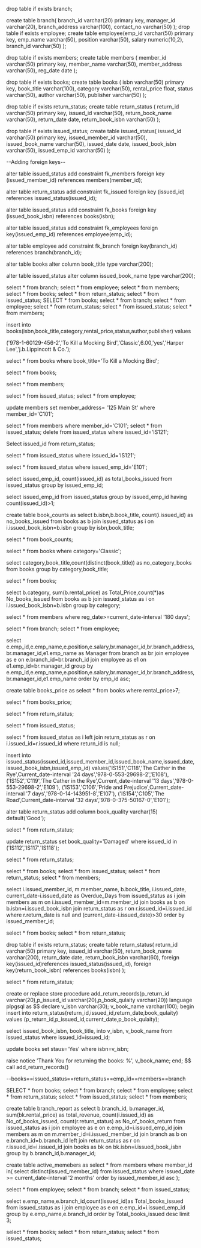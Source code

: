 drop table if exists branch;

create table branch(
branch_id varchar(20) primary key,
manager_id varchar(20),
branch_address varchar(100),
contact_no varchar(50)
);
drop table if exists employee;
create table employee(emp_id varchar(50) primary key,
emp_name varchar(50),
position varchar(50),
salary numeric(10,2),
branch_id varchar(50)
);


drop table if exists members;
create table members 
(
member_id varchar(50) primary key,
member_name varchar(50),
member_address varchar(50),
reg_date date
);

drop table if exists books;
create table books
(
isbn varchar(50) primary key,
book_title varchar(100),
category varchar(50),
rental_price float,
status varchar(50),
author varchar(50),
publisher varchar(50)
);


drop table if exists return_status;
create table return_status
(
return_id varchar(50) primary key,
issued_id varchar(50),
return_book_name varchar(50),
return_date date,
return_book_isbn varchar(50)
);

drop table if exists issued_status;
create table issued_status(
issued_id varchar(50) primary key,
issued_member_id varchar(50),
issued_book_name varchar(50),
issued_date date,
issued_book_isbn varchar(50),
issued_emp_id varchar(50)
);


--Adding foreign keys--

alter table issued_status
add constraint fk_members
foreign key (issued_member_id)
references members(member_id);

alter table return_status
add constraint fk_issued
foreign key (issued_id)
references issued_status(issued_id);

alter table issued_status
add constraint fk_books
foreign key (issued_book_isbn)
references books(isbn);

alter table issued_status
add constraint fk_employees
foreign key(issued_emp_id)
references employee(emp_id);

alter table employee
add constraint fk_branch
foreign key(branch_id)
references branch(branch_id);

alter table books
alter column book_title type varchar(200);


alter table issued_status
alter column issued_book_name type varchar(200);


select * from branch;
select * from employee;
select * from members;
select * from books;
select * from return_status;
select * from issued_status;
SELECT * from books;
select * from branch;
select * from employee;
select * from return_status;
select * from issued_status;
select * from members;


insert into books(isbn,book_title,category,rental_price,status,author,publisher) values

('978-1-60129-456-2','To Kill a Mocking Bird','Classic',6.00,'yes','Harper Lee','j.b.Lippincott & Co.');

select * from books
where book_title='To Kill a Mocking Bird';


select * from books;

select * from members;

select * from issued_status;
select * from employee;


update members
set member_address= '125 Main St'
where member_id='C101';


select * from members
where member_id='C101';
select * from issued_status;
delete from issued_status
where issued_id='IS121';

Select issued_id from return_status;

select * from issued_status
where issued_id='IS121';


select * from issued_status
where issued_emp_id='E101';

select issued_emp_id, count(issued_id) as total_books_issued
from issued_status
group by issued_emp_id;


select issued_emp_id
from issued_status
group by issued_emp_id
having count(issued_id)>1;


create table book_counts
as
select b.isbn,b.book_title,
count(i.issued_id) as no_books_issued
from books as b
join
issued_status as i
on i.issued_book_isbn=b.isbn
group by isbn,book_title;

select * from  book_counts;

select * from books
where category='Classic';

select category,book_title,count(distinct(book_title)) as no_category_books
from books
group by category,book_title;

select * from books;

select b.category, sum(b.rental_price) as Total_Price,count(*)as No_books_issued
from books as b
join
issued_status as i
on i.issued_book_isbn=b.isbn
group by category;

select * from members
where reg_date>=current_date-interval '180 days';

select * from branch;
select * from employee;

select e.emp_id,e.emp_name,e.position,e.salary,br.manager_id,br.branch_address,br.manager_id,e1.emp_name as Manager
from branch
as br
join
employee as e
on e.branch_id=br.branch_id
join
employee as e1
on e1.emp_id=br.manager_id
group by e.emp_id,e.emp_name,e.position,e.salary,br.manager_id,br.branch_address,br.manager_id,e1.emp_name
order by emp_id asc;

create table books_price
as
select * from books
where rental_price>7;

select * from books_price;

select * from return_status;

select * from issued_status;

select * from 
issued_status as i
left join 
return_status as r
on
i.issued_id=r.issued_id
where return_id is null;

insert into issued_status(issued_id,issued_member_id,issued_book_name,issued_date,issued_book_isbn,issued_emp_id)
values('IS151','C118','The Cather in the Rye',Current_date-interval '24 days','978-0-553-29698-2','E108'),
('IS152','C119','The Cather in the Rye',Current_date-interval '13 days','978-0-553-29698-2','E109'),
('IS153','C106','Pride and Prejudice',Current_date-interval '7 days','978-0-14-143951-8','E107'),
('IS154','C105','The Road',Current_date-interval '32 days','978-0-375-50167-0','E101');


alter table return_status
add column book_quality varchar(15) default('Good');

select * from return_status;

update return_status
set book_quality='Damaged'
where issued_id in ('IS112','IS117','IS118');

select * from return_status;




select * from books;
select * from issued_status;
select * from return_status;
select * from members;

select i.issued_member_id,
m.member_name,
b.book_title,
i.issued_date,
current_date-i.issued_date as Overdue_Days
from issued_status as i
join
members as m
on i.issued_member_id=m.member_id
join
books as b
on b.isbn=i.issued_book_isbn
join
return_status as r
on r.issued_id=i.issued_id
where r.return_date is null
and (current_date-i.issued_date)>30
order by issued_member_id;

select * from books;
select * from return_status;

drop table if exists return_status;
create table return_status(
return_id varchar(50) primary key,
issued_id varchar(50),
return_book_name varchar(200),
return_date date,
return_book_isbn varchar(60),
 foreign key(issued_id)references issued_status(issued_id),
 foreign key(return_book_isbn) references books(isbn)
);

select * from return_status;


create or replace store procedure add_return_records(p_return_id varchar(20),p_issued_id varchar(20),p_book_qulaity varchar(20))
language plpgsql
as
$$
declare
v_isbn varchar(30);
v_book_name varchar(100);
begin
insert into return_status(return_id,issued_id,return_date,book_qulaity)
values
(p_return_id,p_issued_id,current_date,p_book_qulaity);

select 
issued_book_isbn,
book_title,
into
v_isbn,
v_book_name
from issued_status
where issued_id=issued_id;

update books
set staus='Yes'
where isbn=v_isbn;

raise notice 'Thank You for returning the books: %', v_book_name;
end;
$$
call add_return_records()

--books==issued_status==return_status==emp_id==members==branch

SELECT * from books;
select * from branch;
select * from employee;
select * from return_status;
select * from issued_status;
select * from members;

create table branch_report
as 
select
b.branch_id,
b.manager_id,
sum(bk.rental_price) as total_revenue,
count(i.issued_id) as No_of_books_issued,
count(r.return_status) as No_of_books_return
from
issued_status as i
join
employee as e
on e.emp_id=i.issued_emp_id
join
members as m
on
m.member_id=i.issued_member_id
join
branch as b
on
e.branch_id=b.branch_id
left join
return_status as r
on
r.issued_id=i.issued_id
join
books as bk
on
bk.isbn=i.issued_book_isbn
group by b.branch_id,b.manager_id;


create table active_memebers
as
select * from members
where member_id in(
select  distinct(issued_member_id)
from issued_status
where issued_date >= current_date-interval '2 months'
order by issued_member_id asc
);

select * from employee;
select * from branch;
select * from issued_status;

select e.emp_name,e.branch_id,count(issued_id)as Total_books_issued
from issued_status as i
join
employee as e
on e.emp_id=i.issued_emp_id
group by e.emp_name,e.branch_id
order by Total_books_issued desc
limit 3;


select * from books;
select * from return_status;
select * from issued_status;
